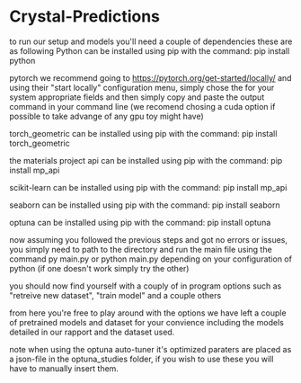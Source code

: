 # Crystal-Predictions
to run our setup and models you'll need a couple of dependencies
these are as following
Python
    can be installed using pip with the command: pip install python

pytorch
    we recommend going to https://pytorch.org/get-started/locally/ and using their "start locally" configuration menu, simply chose the for your system appropriate fields and then simply copy and paste the output command in your command line (we recomend chosing a cuda option if possible to take advange of any gpu toy might have)

torch_geometric
   can be installed using pip with the command: pip install torch_geometric

the materials project api
    can be installed using pip with the command: pip install mp_api

scikit-learn
    can be installed using pip with the command: pip install mp_api

seaborn
    can be installed using pip with the command: pip install seaborn

optuna
    can be installed using pip with the command: pip install optuna

now assuming you followed the previous steps and got no errors or issues, you simply need to path to the directory and run the main file using the command py main.py or python main.py depending on your configuration of python (if one doesn't work simply try the other)

you should now find yourself with a couply of in program options such as "retreive new dataset", "train model" and a couple others 

from here you're free to play around with the options we have left a couple of pretrained models and dataset for your convience including the models detailed in our rapport and the dataset used.

note when using the optuna auto-tuner it's optimized paraters are placed as a json-file in the optuna_studies folder, if you wish to use these you will have to manually insert them.
